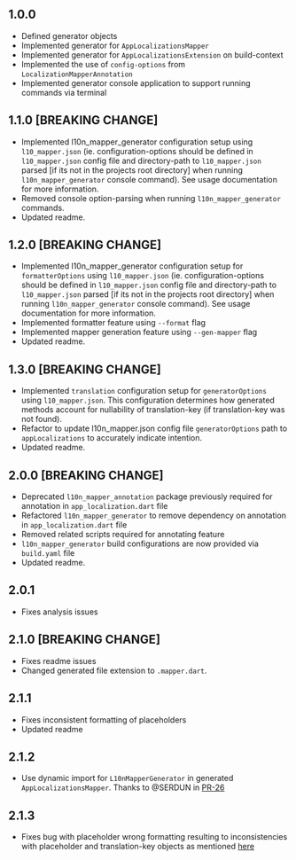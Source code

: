 ## 1.0.0

* Defined generator objects
* Implemented generator for `AppLocalizationsMapper`
* Implemented generator for `AppLocalizationsExtension` on build-context
* Implemented the use of `config-options` from `LocalizationMapperAnnotation`
* Implemented generator console application to support running commands via terminal

## 1.1.0 [BREAKING CHANGE]

* Implemented l10n_mapper_generator configuration setup using `l10_mapper.json` (ie. configuration-options should be defined in `l10_mapper.json` config file and directory-path to `l10_mapper.json` parsed [if its not in the projects root directory] when running `l10n_mapper_generator` console command). See usage documentation for more information.
* Removed console option-parsing when running `l10n_mapper_generator` commands.
* Updated readme.

## 1.2.0 [BREAKING CHANGE]

* Implemented l10n_mapper_generator configuration setup for `formatterOptions` using `l10_mapper.json` (ie. configuration-options should be defined in `l10_mapper.json` config file and directory-path to `l10_mapper.json` parsed [if its not in the projects root directory] when running `l10n_mapper_generator` console command). See usage documentation for more information.
* Implemented formatter feature using `--format` flag
* Implemented mapper generation feature using `--gen-mapper` flag
* Updated readme.

## 1.3.0 [BREAKING CHANGE]

* Implemented `translation` configuration setup for `generatorOptions` using `l10_mapper.json`. This configuration determines how generated methods account for nullability of translation-key (if translation-key was not found).
* Refactor to update l10n_mapper.json config file `generatorOptions` path to `appLocalizations` to accurately indicate intention.
* Updated readme.

## 2.0.0 [BREAKING CHANGE]

* Deprecated `l10n_mapper_annotation` package previously required for annotation in `app_localization.dart` file
* Refactored `l10n_mapper_generator` to remove dependency on annotation in `app_localization.dart` file
* Removed related scripts required for annotating feature
* `l10n_mapper_generator` build configurations are now provided via `build.yaml` file
* Updated readme.

## 2.0.1

* Fixes analysis issues

## 2.1.0 [BREAKING CHANGE]

* Fixes readme issues
* Changed generated file extension to `.mapper.dart`.

## 2.1.1

* Fixes inconsistent formatting of placeholders
* Updated readme

## 2.1.2

* Use dynamic import for `L10nMapperGenerator` in generated `AppLocalizationsMapper`. Thanks to @SERDUN in [PR-26](https://github.com/kwado-tech/l10n_mapper/pull/26)

## 2.1.3

* Fixes bug with placeholder wrong formatting resulting to inconsistencies with placeholder and translation-key objects as mentioned [here](https://github.com/kwado-tech/l10n_mapper/issues/25)

